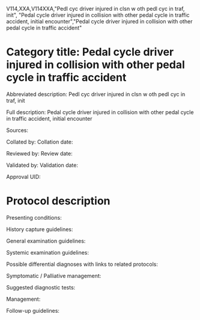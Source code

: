 V114,XXA,V114XXA,"Pedl cyc driver injured in clsn w oth pedl cyc in traf, init", "Pedal cycle driver injured in collision with other pedal cycle in traffic accident, initial encounter","Pedal cycle driver injured in collision with other pedal cycle in traffic accident"
# Category title: Pedal cycle driver injured in collision with other pedal cycle in traffic accident

Abbreviated description: Pedl cyc driver injured in clsn w oth pedl cyc in traf, init

Full description: Pedal cycle driver injured in collision with other pedal cycle in traffic accident, initial encounter

Sources:

Collated by:
Collation date:

Reviewed by:
Review date:

Validated by:
Validation date:

Approval UID:

# Protocol description

Presenting conditions:

History capture guidelines:

General examination guidelines:

Systemic examination guidelines:

Possible differential diagnoses with links to related protocols:

Symptomatic / Palliative management:

Suggested diagnostic tests:

Management:

Follow-up guidelines:
